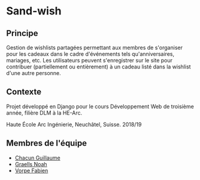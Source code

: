 # Sand-wish
## Principe
Gestion de wishlists partagées permettant aux membres de s'organiser pour les cadeaux dans le cadre d'événements tels qu'anniversaires, mariages, etc. Les utilisateurs peuvent s'enregistrer sur le site pour contribuer (partiellement ou entièrement) à un cadeau listé dans la wishlist d'une autre personne.
## Contexte
Projet développé en Django pour le cours Développement Web de troisième année, filière DLM à la HE-Arc.

Haute École Arc Ingénierie, Neuchâtel, Suisse. 2018/19
## Membres de l'équipe
  * [Chacun Guillaume](https://github.com/ChacunGu)
  * [Graells Noah](https://github.com/noahgraells)
  * [Vorpe Fabien](https://github.com/fabienvorpe)
